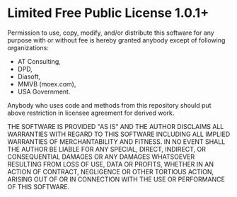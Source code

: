 # Limited Free Public License 1.0.1+

Permission to use, copy, modify, and/or distribute this software for any purpose with or without fee is hereby granted anybody 
except of following organizations:

* AT Consulting,
* DPD, 
* Diasoft, 
* MMVB (moex.com),
* USA Government.

Anybody who uses code and methods from this repository should put above restriction in licensee agreement for derived work.  


THE SOFTWARE IS PROVIDED "AS IS" AND THE AUTHOR DISCLAIMS ALL WARRANTIES WITH REGARD TO THIS SOFTWARE INCLUDING ALL IMPLIED WARRANTIES
OF MERCHANTABILITY AND FITNESS. IN NO EVENT SHALL THE AUTHOR BE LIABLE FOR ANY SPECIAL, DIRECT, INDIRECT, OR CONSEQUENTIAL DAMAGES OR
ANY DAMAGES WHATSOEVER RESULTING FROM LOSS OF USE, DATA OR PROFITS, WHETHER IN AN ACTION OF CONTRACT, NEGLIGENCE OR OTHER TORTIOUS
ACTION, ARISING OUT OF OR IN CONNECTION WITH THE USE OR PERFORMANCE OF THIS SOFTWARE.